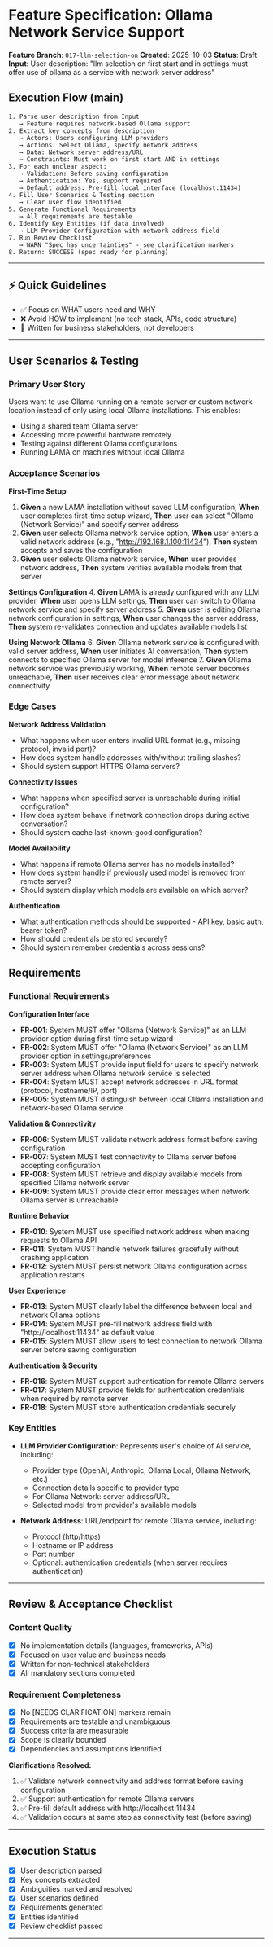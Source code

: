 # Feature Specification: Ollama Network Service Support

**Feature Branch**: `017-llm-selection-on`
**Created**: 2025-10-03
**Status**: Draft
**Input**: User description: "llm selection on first start and in settings must offer use of ollama as a service with network server address"

## Execution Flow (main)
```
1. Parse user description from Input
   → Feature requires network-based Ollama support
2. Extract key concepts from description
   → Actors: Users configuring LLM providers
   → Actions: Select Ollama, specify network address
   → Data: Network server address/URL
   → Constraints: Must work on first start AND in settings
3. For each unclear aspect:
   → Validation: Before saving configuration
   → Authentication: Yes, support required
   → Default address: Pre-fill local interface (localhost:11434)
4. Fill User Scenarios & Testing section
   → Clear user flow identified
5. Generate Functional Requirements
   → All requirements are testable
6. Identify Key Entities (if data involved)
   → LLM Provider Configuration with network address field
7. Run Review Checklist
   → WARN "Spec has uncertainties" - see clarification markers
8. Return: SUCCESS (spec ready for planning)
```

---

## ⚡ Quick Guidelines
- ✅ Focus on WHAT users need and WHY
- ❌ Avoid HOW to implement (no tech stack, APIs, code structure)
- 👥 Written for business stakeholders, not developers

---

## User Scenarios & Testing

### Primary User Story
Users want to use Ollama running on a remote server or custom network location instead of only using local Ollama installations. This enables:
- Using a shared team Ollama server
- Accessing more powerful hardware remotely
- Testing against different Ollama configurations
- Running LAMA on machines without local Ollama

### Acceptance Scenarios

**First-Time Setup**
1. **Given** a new LAMA installation without saved LLM configuration, **When** user completes first-time setup wizard, **Then** user can select "Ollama (Network Service)" and specify server address
2. **Given** user selects Ollama network service option, **When** user enters a valid network address (e.g., "http://192.168.1.100:11434"), **Then** system accepts and saves the configuration
3. **Given** user selects Ollama network service, **When** user provides network address, **Then** system verifies available models from that server

**Settings Configuration**
4. **Given** LAMA is already configured with any LLM provider, **When** user opens LLM settings, **Then** user can switch to Ollama network service and specify server address
5. **Given** user is editing Ollama network configuration in settings, **When** user changes the server address, **Then** system re-validates connection and updates available models list

**Using Network Ollama**
6. **Given** Ollama network service is configured with valid server address, **When** user initiates AI conversation, **Then** system connects to specified Ollama server for model inference
7. **Given** Ollama network service was previously working, **When** remote server becomes unreachable, **Then** user receives clear error message about network connectivity

### Edge Cases

**Network Address Validation**
- What happens when user enters invalid URL format (e.g., missing protocol, invalid port)?
- How does system handle addresses with/without trailing slashes?
- Should system support HTTPS Ollama servers?

**Connectivity Issues**
- What happens when specified server is unreachable during initial configuration?
- How does system behave if network connection drops during active conversation?
- Should system cache last-known-good configuration?

**Model Availability**
- What happens if remote Ollama server has no models installed?
- How does system handle if previously used model is removed from remote server?
- Should system display which models are available on which server?

**Authentication**
- What authentication methods should be supported - API key, basic auth, bearer token?
- How should credentials be stored securely?
- Should system remember credentials across sessions?

## Requirements

### Functional Requirements

**Configuration Interface**
- **FR-001**: System MUST offer "Ollama (Network Service)" as an LLM provider option during first-time setup wizard
- **FR-002**: System MUST offer "Ollama (Network Service)" as an LLM provider option in settings/preferences
- **FR-003**: System MUST provide input field for users to specify network server address when Ollama network service is selected
- **FR-004**: System MUST accept network addresses in URL format (protocol, hostname/IP, port)
- **FR-005**: System MUST distinguish between local Ollama installation and network-based Ollama service

**Validation & Connectivity**
- **FR-006**: System MUST validate network address format before saving configuration
- **FR-007**: System MUST test connectivity to Ollama server before accepting configuration
- **FR-008**: System MUST retrieve and display available models from specified Ollama network server
- **FR-009**: System MUST provide clear error messages when network Ollama server is unreachable

**Runtime Behavior**
- **FR-010**: System MUST use specified network address when making requests to Ollama API
- **FR-011**: System MUST handle network failures gracefully without crashing application
- **FR-012**: System MUST persist network Ollama configuration across application restarts

**User Experience**
- **FR-013**: System MUST clearly label the difference between local and network Ollama options
- **FR-014**: System MUST pre-fill network address field with "http://localhost:11434" as default value
- **FR-015**: System MUST allow users to test connection to network Ollama server before saving configuration

**Authentication & Security**
- **FR-016**: System MUST support authentication for remote Ollama servers
- **FR-017**: System MUST provide fields for authentication credentials when required by remote server
- **FR-018**: System MUST store authentication credentials securely

### Key Entities

- **LLM Provider Configuration**: Represents user's choice of AI service, including:
  - Provider type (OpenAI, Anthropic, Ollama Local, Ollama Network, etc.)
  - Connection details specific to provider type
  - For Ollama Network: server address/URL
  - Selected model from provider's available models

- **Network Address**: URL/endpoint for remote Ollama service, including:
  - Protocol (http/https)
  - Hostname or IP address
  - Port number
  - Optional: authentication credentials (when server requires authentication)

---

## Review & Acceptance Checklist

### Content Quality
- [x] No implementation details (languages, frameworks, APIs)
- [x] Focused on user value and business needs
- [x] Written for non-technical stakeholders
- [x] All mandatory sections completed

### Requirement Completeness
- [x] No [NEEDS CLARIFICATION] markers remain
- [x] Requirements are testable and unambiguous
- [x] Success criteria are measurable
- [x] Scope is clearly bounded
- [x] Dependencies and assumptions identified

**Clarifications Resolved:**
1. ✅ Validate network connectivity and address format before saving configuration
2. ✅ Support authentication for remote Ollama servers
3. ✅ Pre-fill default address with http://localhost:11434
4. ✅ Validation occurs at same step as connectivity test (before saving)

---

## Execution Status

- [x] User description parsed
- [x] Key concepts extracted
- [x] Ambiguities marked and resolved
- [x] User scenarios defined
- [x] Requirements generated
- [x] Entities identified
- [x] Review checklist passed

---
